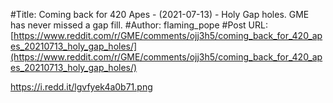 #Title: Coming back for 420 Apes - (2021-07-13) - Holy Gap holes. GME has never missed a gap fill.
#Author: flaming_pope
#Post URL: [https://www.reddit.com/r/GME/comments/ojj3h5/coming_back_for_420_apes_20210713_holy_gap_holes/](https://www.reddit.com/r/GME/comments/ojj3h5/coming_back_for_420_apes_20210713_holy_gap_holes/)


https://i.redd.it/lgvfyek4a0b71.png